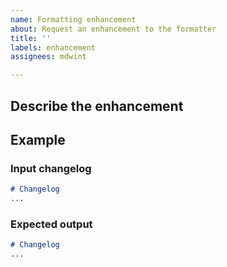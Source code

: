 ```yaml
---
name: Formatting enhancement
about: Request an enhancement to the formatter
title: ''
labels: enhancement
assignees: mdwint

---
```


## Describe the enhancement

<!--
Provide a clear and concise description of what you want to happen.
-->


## Example

<!--
Provide a changelog to be formatted. Try to reduce this example to its essence.
-->

### Input changelog

```markdown
# Changelog
...
```

### Expected output

```markdown
# Changelog
...
```
